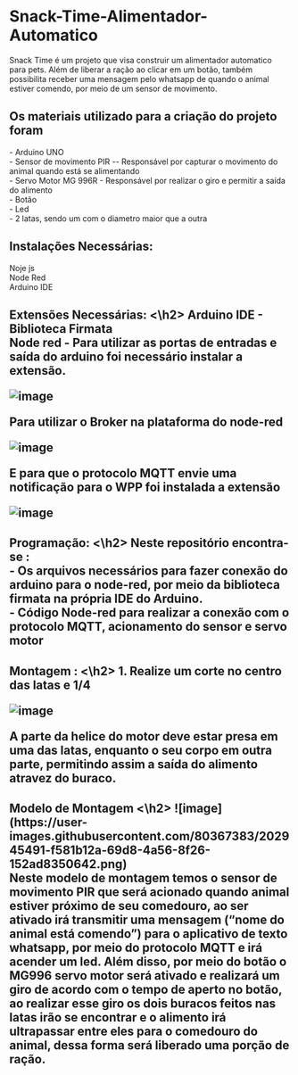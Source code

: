 # Snack-Time-Alimentador-Automatico

Snack Time é um projeto que visa construir um alimentador automatico para pets. Além de liberar a ração ao clicar em um botão, também possibilita receber uma mensagem pelo whatsapp de quando o animal estiver comendo, por meio de um sensor de movimento.

<h2> Os materiais utilizado para a criação do projeto foram  </h2>
- Arduino UNO <br>
- Sensor de movimento PIR -- Responsável por capturar o movimento do animal quando está se alimentando <br>
- Servo Motor MG 996R - Responsável por realizar o giro e permitir a saída do alimento <br>
- Botão <br>
- Led <br>
- 2 latas, sendo um com o diametro maior que a outra <br>

<h2> Instalações Necessárias: </h2>
Noje js  <br>
Node Red  <br>
Arduino IDE  <br>

<h2>Extensões Necessárias: <\h2>
Arduino IDE - Biblioteca Firmata <br>
Node red - Para utilizar as portas de entradas e saída do arduino foi necessário instalar a extensão. <br>
 
![image](https://user-images.githubusercontent.com/80367383/202944656-ba3bf1e3-0aab-4f54-8409-ddfaca2cc549.png) <br>

Para utilizar o Broker na plataforma do node-red <br>
 
![image](https://user-images.githubusercontent.com/80367383/202944670-9402a530-b8b8-4ef1-a9d3-3be97bb92bb8.png)<br>

E para que o protocolo MQTT envie uma notificação para o WPP foi instalada a extensão <br>
  
![image](https://user-images.githubusercontent.com/80367383/202944678-fd0339bc-1430-4bb3-a8f9-5857bfaf4de7.png) 


<h2> Programação: <\h2>
Neste repositório encontra-se :  <br>
- Os arquivos necessários para fazer conexão do arduino para o node-red, por meio da biblioteca firmata na própria IDE do Arduino.  <br>
- Código Node-red para realizar a conexão com o protocolo MQTT, acionamento do sensor e servo motor 


<h2> Montagem : <\h2>
1. Realize um corte no centro das latas e 1/4  <br>
 
![image](https://user-images.githubusercontent.com/80367383/202943959-8ff85dc4-b2f9-4245-83f3-5753bc72e07c.png) <br>

A parte da helice do motor deve estar presa em uma das latas, enquanto o seu corpo em outra parte, permitindo assim a saída do alimento atravez do buraco. <br>

<h2> Modelo de Montagem <\h2>
![image](https://user-images.githubusercontent.com/80367383/202945491-f581b12a-69d8-4a56-8f26-152ad8350642.png)<br>
Neste modelo de montagem temos o sensor de movimento PIR que será acionado quando animal estiver próximo de seu comedouro, ao ser ativado irá transmitir uma mensagem (“nome do animal está comendo”) para o aplicativo de texto whatsapp, por meio do protocolo MQTT e irá acender um led. Além disso, por meio do botão o MG996 servo motor será ativado e realizará um giro de acordo com o tempo de aperto no botão, ao realizar esse giro os dois buracos feitos nas latas irão se encontrar e o alimento irá ultrapassar entre eles para o comedouro do animal, dessa forma será liberado uma porção de ração.
